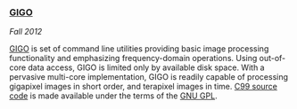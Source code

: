 ### [GIGO][]

*Fall 2012*

[GIGO][] is set of command line utilities providing basic image processing functionality and emphasizing frequency-domain operations. Using out-of-core data access, GIGO is limited only by available disk space. With a pervasive multi-core implementation, GIGO is readily capable of processing gigapixel images in short order, and terapixel images in time. [C99 source code][source] is made available under the terms of the [GNU GPL][gpl].

[gigo]:   gigo/README.html
[source]: gigo/gigo-3232.zip
[gpl]:    http://www.gnu.org/licenses/gpl.html
